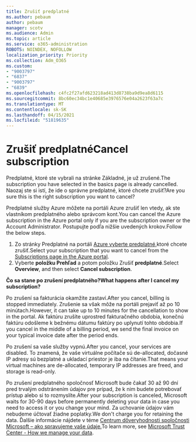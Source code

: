 ```yaml
---
title: Zrušiť predplatné
ms.author: pebaum
author: pebaum
manager: scotv
ms.audience: Admin
ms.topic: article
ms.service: o365-administration
ROBOTS: NOINDEX, NOFOLLOW
localization_priority: Priority
ms.collection: Adm_O365
ms.custom:
- "9003797"
- "6837"
- "9003797"
- "6839"
ms.openlocfilehash: c4fc2f27afd623218ad413d8738ba9d9ea8d6115
ms.sourcegitcommit: 8bc60ec34bc1e40685e3976576e04a2623f63a7c
ms.translationtype: MT
ms.contentlocale: sk-SK
ms.lasthandoff: 04/15/2021
ms.locfileid: "51819635"
---
```

# <a name="cancel-subscription"></a><span data-ttu-id="b8333-102">Zrušiť predplatné</span><span class="sxs-lookup"><span data-stu-id="b8333-102">Cancel subscription</span></span>

<span data-ttu-id="b8333-103">Predplatné, ktoré ste vybrali na stránke Základné, je už zrušené.</span><span class="sxs-lookup"><span data-stu-id="b8333-103">The subscription you have selected in the basics page is already cancelled.</span></span> <span data-ttu-id="b8333-104">Naozaj ste si istí, že ide o správne predplatné, ktoré chcete zrušiť?</span><span class="sxs-lookup"><span data-stu-id="b8333-104">Are you sure this is the right subscription you want to cancel?</span></span>

<span data-ttu-id="b8333-105">Predplatné služby Azure môžete na portáli Azure zrušiť len vtedy, ak ste vlastníkom predplatného alebo správcom kont.</span><span class="sxs-lookup"><span data-stu-id="b8333-105">You can cancel the Azure subscription in the Azure portal only if you are the subscription owner or the Account Administrator.</span></span> <span data-ttu-id="b8333-106">Postupujte podľa nižšie uvedených krokov.</span><span class="sxs-lookup"><span data-stu-id="b8333-106">Follow the below steps.</span></span>

1. <span data-ttu-id="b8333-107">Zo stránky Predplatné na portáli [Azure vyberte predplatné,](https://ms.portal.azure.com/#blade/Microsoft_Azure_Billing/SubscriptionsBlade)ktoré chcete zrušiť.</span><span class="sxs-lookup"><span data-stu-id="b8333-107">Select your subscription that you want to cancel from the [Subscriptions page in the Azure portal](https://ms.portal.azure.com/#blade/Microsoft_Azure_Billing/SubscriptionsBlade).</span></span>
2. <span data-ttu-id="b8333-108">Vyberte **položku Prehľad** a potom položku Zrušiť **predplatné**.</span><span class="sxs-lookup"><span data-stu-id="b8333-108">Select **Overview**, and then select **Cancel subscription**.</span></span>

<span data-ttu-id="b8333-109">**Čo sa stane po zrušení predplatného?**</span><span class="sxs-lookup"><span data-stu-id="b8333-109">**What happens after I cancel my subscription?**</span></span>

<span data-ttu-id="b8333-110">Po zrušení sa fakturácia okamžite zastaví.</span><span class="sxs-lookup"><span data-stu-id="b8333-110">After you cancel, billing is stopped immediately.</span></span> <span data-ttu-id="b8333-111">Zrušenie sa však môže na portáli prejaviť až po 10 minútach.</span><span class="sxs-lookup"><span data-stu-id="b8333-111">However, it can take up to 10 minutes for the cancellation to show in the portal.</span></span> <span data-ttu-id="b8333-112">Ak faktúru zrušíte uprostred fakturačného obdobia, konečnú faktúru odošleme k bežnému dátumu faktúry po uplynutí tohto obdobia.</span><span class="sxs-lookup"><span data-stu-id="b8333-112">If you cancel in the middle of a billing period, we send the final invoice on your typical invoice date after the period ends.</span></span>

<span data-ttu-id="b8333-113">Po zrušení sa vaše služby vypnú.</span><span class="sxs-lookup"><span data-stu-id="b8333-113">After you cancel, your services are disabled.</span></span> <span data-ttu-id="b8333-114">To znamená, že vaše virtuálne počítače sú de-allocated, dočasné IP adresy sú bezplatné a ukladací priestor je iba na čítanie.</span><span class="sxs-lookup"><span data-stu-id="b8333-114">That means your virtual machines are de-allocated, temporary IP addresses are freed, and storage is read-only.</span></span>

<span data-ttu-id="b8333-115">Po zrušení predplatného spoločnosť Microsoft bude čakať 30 až 90 dní pred trvalým odstránením údajov pre prípad, že k nim budete potrebovať prístup alebo si to rozmyslíte.</span><span class="sxs-lookup"><span data-stu-id="b8333-115">After your subscription is canceled, Microsoft waits for 30-90 days before permanently deleting your data in case you need to access it or you change your mind.</span></span> <span data-ttu-id="b8333-116">Za uchovanie údajov vám nebudeme účtovať žiadne poplatky.</span><span class="sxs-lookup"><span data-stu-id="b8333-116">We don't charge you for retaining the data.</span></span> <span data-ttu-id="b8333-117">Ďalšie informácie nájdete v téme [Centrum dôveryhodnosti spoločnosti Microsoft – ako spravujeme vaše údaje.](https://www.microsoft.com/trust-center/privacy/data-management#leave)</span><span class="sxs-lookup"><span data-stu-id="b8333-117">To learn more, see [Microsoft Trust Center - How we manage your data](https://www.microsoft.com/trust-center/privacy/data-management#leave).</span></span>

